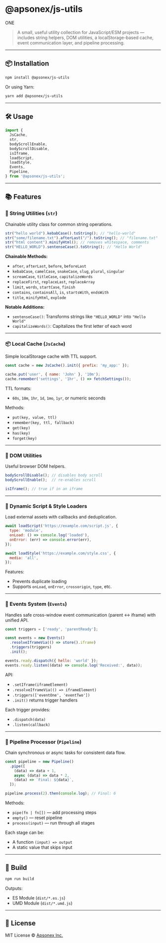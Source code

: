 # @apsonex/js-utils
ONE
> A small, useful utility collection for JavaScript/ESM projects — includes string helpers, DOM utilities, a localStorage-based cache, event communication layer, and pipeline processing.

---

## 📦 Installation

```bash
npm install @apsonex/js-utils
```

Or using Yarn:

```bash
yarn add @apsonex/js-utils
```

---

## 🛠 Usage

```js
import {
  JsCache,
  str,
  bodyScrollEnable,
  bodyScrollDisable,
  isIframe,
  loadScript,
  loadStyle,
  Events,
  Pipeline,
} from '@apsonex/js-utils';
```

---

## 📚 Features

### 🔡 String Utilities (`str`)
Chainable utility class for common string operations.

```js
str("hello world").kebabCase().toString(); // "hello-world"
str("some/filename.txt").afterLast("/").toString(); // "filename.txt"
str("html content").minifyHtml(); // removes whitespace, comments
str("HELLO_WORLD").sentenseCase().toString(); // "Hello World"
```

**Chainable Methods:**

- `after`, `afterLast`, `before`, `beforeLast`
- `kebabCase`, `camelCase`, `snakeCase`, `slug`, `plural`, `singular`
- `screamCase`, `titleCase`, `capitalizeWords`
- `replaceFirst`, `replaceLast`, `replaceArray`
- `limit`, `words`, `startCase`, `finish`
- `contains`, `containsAll`, `is`, `startsWith`, `endsWith`
- `title`, `minifyHtml`, `explode`

**Notable Additions:**
- `sentenseCase()`: Transforms strings like `"HELLO_WORLD"` into `"Hello World"`
- `capitalizeWords()`: Capitalizes the first letter of each word

---

### 📦 Local Cache (`JsCache`)
Simple localStorage cache with TTL support.

```js
const cache = new JsCache().init({ prefix: 'my_app:' });

cache.put('user', { name: 'John' }, '10m');
cache.remember('settings', '1hr', () => fetchSettings());
```

TTL formats:
- `60s`, `10m`, `1hr`, `1d`, `1mo`, `1yr`, or numeric seconds

Methods:
- `put(key, value, ttl)`
- `remember(key, ttl, fallback)`
- `get(key)`
- `has(key)`
- `forget(key)`

---

### 🧩 DOM Utilities
Useful browser DOM helpers.

```js
bodyScrollDisable(); // disables body scroll
bodyScrollEnable();  // re-enables scroll

isIframe(); // true if in an iframe
```

---

### 📜 Dynamic Script & Style Loaders
Load external assets with callbacks and deduplication.

```js
await loadScript('https://example.com/script.js', {
  type: 'module',
  onLoad: () => console.log('loaded'),
  onError: (err) => console.error(err),
});

await loadStyle('https://example.com/style.css', {
  media: 'all',
});
```

Features:
- Prevents duplicate loading
- Supports `onLoad`, `onError`, `crossorigin`, `type`, etc.

---

### 📡 Events System (`Events`)
Handles safe cross-window event communication (parent ↔ iframe) with unified API.

```js
const triggers = ['ready', 'parentReady'];

const events = new Events()
  .resolveIframeVia(() => store().iframe)
  .triggers(triggers)
  .init();

events.ready.dispatch({ hello: 'world' });
events.ready.listen((data) => console.log('Received:', data));
```

API:
- `.setIframe(iframeElement)`
- `.resolveIframeVia(() => iframeElement)`
- `.triggers(['eventOne', 'eventTwo'])`
- `.init()` returns trigger handlers

Each trigger provides:
- `.dispatch(data)`
- `.listen(callback)`

---

### 🔁 Pipeline Processor (`Pipeline`)
Chain synchronous or async tasks for consistent data flow.

```js
const pipeline = new Pipeline()
  .pipe([
    (data) => data + 1,
    async (data) => data * 2,
    (data) => `Final: ${data}`,
  ]);

pipeline.process(2).then(console.log); // Final: 6
```

Methods:
- `pipe(fn | fn[])` — add processing steps
- `empty()` — reset pipeline
- `process(input)` — run through all stages

Each stage can be:
- A function `(input) => output`
- A static value that skips input

---

## 🧪 Build

```bash
npm run build
```

Outputs:
- ES Module (`dist/*.es.js`)
- UMD Module (`dist/*.umd.js`)

---

## 📄 License

MIT License © [Apsonex Inc.](https://apsonex.com)
